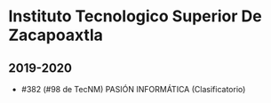 # Instituto Tecnologico Superior De Zacapoaxtla

## 2019-2020

- #382 (#98 de TecNM) PASIÓN INFORMÁTICA (Clasificatorio)


